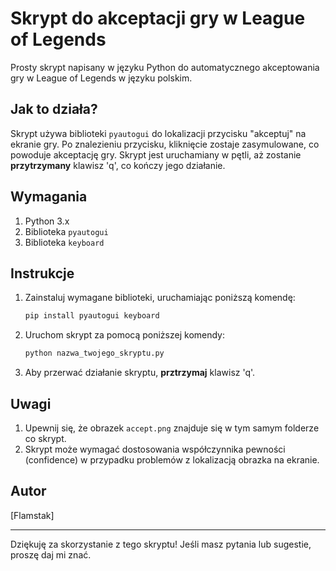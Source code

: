 # Skrypt do akceptacji gry w League of Legends

Prosty skrypt napisany w języku Python do automatycznego akceptowania gry w League of Legends w języku polskim.

## Jak to działa?

Skrypt używa biblioteki `pyautogui` do lokalizacji przycisku "akceptuj" na ekranie gry. Po znalezieniu przycisku, kliknięcie zostaje zasymulowane, co powoduje akceptację gry. Skrypt jest uruchamiany w pętli, aż zostanie <b>przytrzymany</b> klawisz 'q', co kończy jego działanie.

## Wymagania

1. Python 3.x
2. Biblioteka `pyautogui`
3. Biblioteka `keyboard`

## Instrukcje

1. Zainstaluj wymagane biblioteki, uruchamiając poniższą komendę:

    ```bash
    pip install pyautogui keyboard
    ```

2. Uruchom skrypt za pomocą poniższej komendy:

    ```bash
    python nazwa_twojego_skryptu.py
    ```

3. Aby przerwać działanie skryptu, <b>prztrzymaj</b> klawisz 'q'.

## Uwagi

1. Upewnij się, że obrazek `accept.png` znajduje się w tym samym folderze co skrypt.
2. Skrypt może wymagać dostosowania współczynnika pewności (confidence) w przypadku problemów z lokalizacją obrazka na ekranie.

## Autor

[Flamstak]

---

Dziękuję za skorzystanie z tego skryptu! Jeśli masz pytania lub sugestie, proszę daj mi znać.
